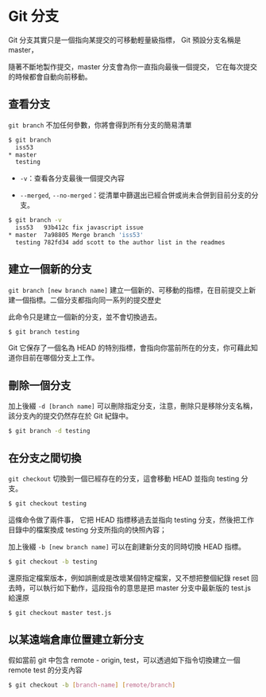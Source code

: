 # Git 分支

Git 分支其實只是一個指向某提交的可移動輕量級指標， Git 預設分支名稱是 master，

隨著不斷地製作提交，master 分支會為你一直指向最後一個提交， 它在每次提交的時候都會自動向前移動。


## 查看分支

`git branch` 不加任何參數，你將會得到所有分支的簡易清單

```bash
$ git branch
  iss53
* master
  testing
```

  - `-v`：查看各分支最後一個提交內容

  - `--merged`, `--no-merged`：從清單中篩選出已經合併或尚未合併到目前分支的分支。

```bash
$ git branch -v
  iss53   93b412c fix javascript issue
* master  7a98805 Merge branch 'iss53'
  testing 782fd34 add scott to the author list in the readmes
```


## 建立一個新的分支

`git branch [new branch name]` 建立一個新的、可移動的指標，在目前提交上新建一個指標。二個分支都指向同一系列的提交歷史

此命令只是建立一個新的分支，並不會切換過去。

```bash
$ git branch testing
```

Git 它保存了一個名為 HEAD 的特別指標，會指向你當前所在的分支，你可藉此知道你目前在哪個分支上工作。


## 刪除一個分支

加上後綴 `-d [branch name]` 可以刪除指定分支，注意，刪除只是移除分支名稱，該分支內的提交仍然存在於 Git 紀錄中。

```bash
$ git branch -d testing
```


## 在分支之間切換

`git checkout` 切換到一個已經存在的分支，這會移動 HEAD 並指向 testing 分支。

```bash
$ git checkout testing
```

這條命令做了兩件事， 它把 HEAD 指標移過去並指向 testing 分支，然後把工作目錄中的檔案換成 testing 分支所指向的快照內容；

加上後綴 `-b [new branch name]` 可以在創建新分支的同時切換 HEAD 指標。

```bash
$ git checkout -b testing
```

還原指定檔案版本，例如誤刪或是改壞某個特定檔案，又不想把整個紀錄 reset 回去時，可以執行如下動作，這段指令的意思是把 master 分支中最新版的 test.js 給還原

```bash
$ git checkout master test.js
```


## 以某遠端倉庫位置建立新分支

假如當前 git 中包含 remote - origin, test，可以透過如下指令切換建立一個 remote test 的分支內容

```bash
$ git checkout -b [branch-name] [remote/branch]
```
